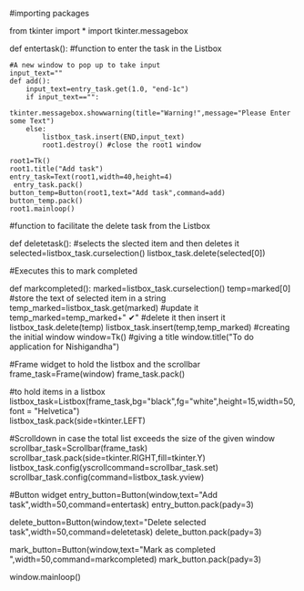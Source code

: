 #importing packages 

from  tkinter import * 
import tkinter.messagebox

def entertask():        #function to enter the task in the Listbox
    
    #A new window to pop up to take input
    input_text=""
    def add():
        input_text=entry_task.get(1.0, "end-1c")
        if input_text=="":
            tkinter.messagebox.showwarning(title="Warning!",message="Please Enter some Text")
        else:
            listbox_task.insert(END,input_text)
            root1.destroy() #close the root1 window
            
    root1=Tk()
    root1.title("Add task")
    entry_task=Text(root1,width=40,height=4)
     entry_task.pack()
    button_temp=Button(root1,text="Add task",command=add)
    button_temp.pack()
    root1.mainloop()
    

#function to facilitate the delete task from the Listbox

def deletetask():
    #selects the slected item and then deletes it 
    selected=listbox_task.curselection()
    listbox_task.delete(selected[0])
    
#Executes this to mark completed 

def markcompleted():
    marked=listbox_task.curselection()
    temp=marked[0]
    #store the text of selected item in a string
    temp_marked=listbox_task.get(marked)
    #update it 
    temp_marked=temp_marked+" ✔"
    #delete it then insert it 
    listbox_task.delete(temp)
    listbox_task.insert(temp,temp_marked)
#creating the initial window
window=Tk()
#giving a title
window.title("To do application for Nishigandha")


#Frame widget to hold the listbox and the scrollbar
frame_task=Frame(window)
frame_task.pack()

#to hold items in a listbox
listbox_task=Listbox(frame_task,bg="black",fg="white",height=15,width=50,font = "Helvetica")  
listbox_task.pack(side=tkinter.LEFT)

#Scrolldown in case the total list exceeds the size of the given window 
scrollbar_task=Scrollbar(frame_task)
scrollbar_task.pack(side=tkinter.RIGHT,fill=tkinter.Y)
listbox_task.config(yscrollcommand=scrollbar_task.set)
scrollbar_task.config(command=listbox_task.yview)


#Button widget 
entry_button=Button(window,text="Add task",width=50,command=entertask)
entry_button.pack(pady=3)

delete_button=Button(window,text="Delete selected task",width=50,command=deletetask)
delete_button.pack(pady=3)

mark_button=Button(window,text="Mark as completed ",width=50,command=markcompleted)
mark_button.pack(pady=3)


window.mainloop()

